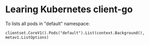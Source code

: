 # Learing Kubernetes client-go

To lists all pods in "default" namespace: 

```clientset.CoreV1().Pods("default").List(context.Background(), metav1.ListOptions)```
